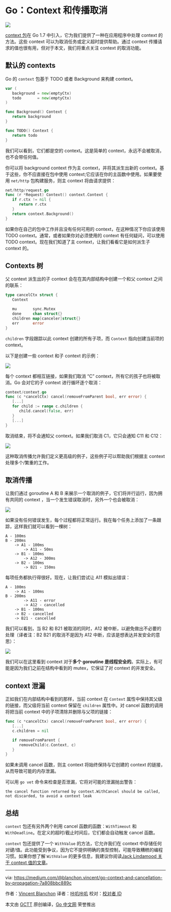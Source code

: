 # Go：Context 和传播取消

![](https://github.com/studygolang/gctt-images/tree/master/context-and-cancellation-by-propagation/image_1.png)

[context 包](https://blog.golang.org/context)在 Go 1.7 中引入，它为我们提供了一种在应用程序中处理 context 的方法。这些 context 可以为取消任务或定义超时提供帮助。通过 context 传播请求的值也很有用，但对于本文，我们将重点关注 context 的取消功能。

## 默认的 contexts
Go 的 `context` 包基于 TODO 或者 Background 来构建 context。

```go
var (
   background = new(emptyCtx)
   todo       = new(emptyCtx)
)

func Background() Context {
   return background
}

func TODO() Context {
   return todo
}
```

我们可以看到，它们都是空的 context。这是简单的 context，永远不会被取消，也不会带任何值。

你可以将 background context 作为主 context，并将其派生出新的 context。基于这些，你不应直接在包中使用 context;它应该在你的主函数中使用。如果要使用 `net/http` 包构建服务，则主 context 将由请求提供：

```go
net/http/request.go
func (r *Request) Context() context.Context {
   if r.ctx != nil {
      return r.ctx
   }
   return context.Background()
}
```

如果你在自己的包中工作并且没有任何可用的 context，在这种情况下你应该使用 TODO context。通常，或者如果你对必须使用的 context 有任何疑问，可以使用 TODO context。现在我们知道了主 context，让我们看看它是如何派生子 context 的。

## Contexts 树
父 context 派生出的子 context 会在在其内部结构中创建一个和父 context 之间的联系：

```go
type cancelCtx struct {
   Context

   mu       sync.Mutex
   done     chan struct{}
   children map[canceler]struct{}
   err      error
}
```

`children` 字段跟踪以此 context 创建的所有子项，而 `Context` 指向创建当前项的 context。

以下是创建一些 context 和子 context 的示例：

![](https://github.com/studygolang/gctt-images/tree/master/context-and-cancellation-by-propagation/image_2.png)

每个 context 都相互链接，如果我们取消 “C” context，所有它的孩子也将被取消。Go 会对它的子 context 进行循环逐个取消：

```go
context/context.go
func (c *cancelCtx) cancel(removeFromParent bool, err error) {
   [...]
   for child := range c.children {
      child.cancel(false, err)
   }
   [...]
}
```

取消结束，将不会通知父 context。如果我们取消 C1，它只会通知 C11 和 C12：

![](https://github.com/studygolang/gctt-images/tree/master/context-and-cancellation-by-propagation/image_3.png)

这种取消传播允许我们定义更高级的例子，这些例子可以帮助我们根据主 context 处理多个/繁重的工作。

## 取消传播
让我们通过 goroutine A 和 B 来展示一个取消的例子，它们将并行运行，因为拥有共同的 context ，当一个发生错误取消时，另外一个也会被取消：

![](https://github.com/studygolang/gctt-images/tree/master/context-and-cancellation-by-propagation/image_4.png)

如果没有任何错误发生，每个过程都将正常运行。我在每个任务上添加了一条跟踪，这样我们就可以看到一棵树：

```plain
A - 100ms
B - 200ms
    -> A1 - 100ms
        -> A11 - 50ms
    -> B1 - 100ms
        -> A12 - 300ms
    -> B2 - 100ms
        -> B21 - 150ms
```

每项任务都执行得很好。现在，让我们尝试让 A11 模拟出错误：

```plain
A - 100ms
    -> A1 - 100ms
B - 200ms
        -> A11 - error
        -> A12 - cancelled
    -> B1 - 100ms
    -> B2 - cancelled
    -> B21 - cancelled
```

我们可以看到，当 B2 和 B21 被取消的同时，A12 被中断，以避免做出不必要的处理（译者注：B2 B21 的取消不是因为 A12 中断，应该是想表达并发安全的意思）：

![](https://github.com/studygolang/gctt-images/tree/master/context-and-cancellation-by-propagation/image_5.png)

我们可以在这里看到 context 对于**多个 goroutine 是线程安全的**。实际上，有可能是因为我们之前在结构中看到的 mutex，它保证了对 context 的并发安全。

## context 泄漏
正如我们在内部结构中看到的那样，当前 context 在 `Context` 属性中保持其父级的链接，而父级将当前 context 保留在 `children` 属性中。对 cancel 函数的调用将把当前 context 中的子项清除并删除与父项的链接：

```go
func (c *cancelCtx) cancel(removeFromParent bool, err error) {
   [...]
   c.children = nil

   if removeFromParent {
      removeChild(c.Context, c)
   }
}
```

如果未调用 cancel 函数，则主 context 将始终保持与它创建的 context 的链接，从而导致可能的内存泄漏。

可以用 `go vet` 命令来检查是否泄漏，它将对可能的泄漏抛出警告：

```plain
the cancel function returned by context.WithCancel should be called, not discarded, to avoid a context leak
```

## 总结
`context` 包还有另外两个利用 cancel 函数的函数：`WithTimeout` 和 `WithDeadline`。在定义的超时/截止时间后，它们都会自动触发 cancel 函数。

`context` 包还提供了一个 `WithValue` 的方法，它允许我们在 context 中存储任何对键/值。此功能受到争议，因为它不提供明确的类型控制，可能导致糟糕的编程习惯。如果你想了解 `WithValue` 的更多信息，我建议你阅读[Jack Lindamood 关于 context 值的文章](https://medium.com/@cep21/how-to-correctly-use-context-context-in-go-1-7-8f2c0fafdf39)。

---

via: https://medium.com/@blanchon.vincent/go-context-and-cancellation-by-propagation-7a808bbc889c

作者：[Vincent Blanchon](https://medium.com/@blanchon.vincent)
译者：[咔叽咔叽](https://github.com/watermelo)
校对：[校对者 ID](https://github.com/校对者ID)

本文由 [GCTT](https://github.com/studygolang/GCTT) 原创编译，[Go 中文网](https://studygolang.com/) 荣誉推出
